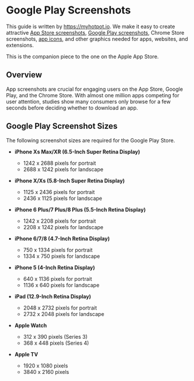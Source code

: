 # Google Play Screenshots
This guide is written by https://myhotpot.io. We make it easy to create attractive [App Store screenshots](https://myhotpot.io/templates/iphone_xs_max?s=github), [Google Play screenshots](https://myhotpot.io/templates/samsung_s9?s=github), Chrome Store screenshots, [app icons](https://myhotpot.io/templates/app_store_icon), and other graphics needed for apps, websites, and extensions.

This is the companion piece to the one on the Apple App Store.

## Overview
App screenshots are crucial for engaging users on the App Store, Google Play, and the Chrome Store. With almost one million apps competing for user attention, studies show many consumers only browse for a few seconds before deciding whether to download an app.

## Google Play Screenshot Sizes

The following screenshot sizes are required for the Google Play Store.

* **iPhone Xs Max/XR (6.5-Inch Super Retina Display)**
  * 1242 x 2688 pixels for portrait
  * 2688 x 1242 pixels for landscape

* **iPhone X/Xs (5.8-Inch Super Retina Display)**
  * 1125 x 2436 pixels for portrait
  * 2436 x 1125 pixels for landscape

* **iPhone 6 Plus/7 Plus/8 Plus (5.5-Inch Retina Display)**
  * 1242 x 2208 pixels for portrait
  * 2208 x 1242 pixels for landscape

* **iPhone 6/7/8 (4.7-Inch Retina Display)**
  * 750 x 1334 pixels for portrait
  * 1334 x 750 pixels for landscape

* **iPhone 5 (4-Inch Retina Display)**
  * 640 x 1136 pixels for portrait
  * 1136 x 640 pixels for landscape

* **iPad (12.9-Inch Retina Display)**
  * 2048 x 2732 pixels for portrait
  * 2732 x 2048 pixels for landscape

* **Apple Watch**
  * 312 x 390 pixels (Series 3)
  * 368 x 448 pixels (Series 4)

* **Apple TV**
  * 1920 x 1080 pixels
  * 3840 x 2160 pixels
